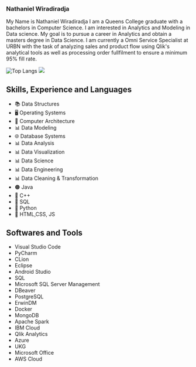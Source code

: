 ### Nathaniel Wiradiradja

My Name is Nathaniel Wiradiradja I am a Queens College graduate with a bachelors in Computer Science. I am interested in Analytics and Modeling in Data science. My goal is to pursue a career in Analytics and obtain a masters degree in Data Science. I am currently a Omni Service Specialist at URBN with the task of analyzing sales and product flow using Qlik's analytical tools as well as processing order fullfilment to ensure a minimum 95% fill rate.

![Top Langs](https://github-readme-stats.vercel.app/api/top-langs/?username=Nwiradiradja&theme=tokyonight) 
![](https://visitor-badge.laobi.icu/badge?page_id=Nwiradiradja.Nwiradiradja)




## Skills, Experience and Languages
* 📚 Data Structures 
* 🖥️ Operating Systems
* 💾 Computer Architecture
* 📊 Data Modeling
* 🌐 Database Systems
* 📊 Data Analysis
* 📊 Data Visualization
* 📊 Data Science
* 📊 Data Engineering
* 📊 Data Cleaning & Transformation
* 🟠 Java
* 🔵 C++
* 🐬 SQL
* 🐍 Python
* 📃 HTML,CSS, JS

## Softwares and Tools
* Visual Studio Code
* PyCharm
* CLion
* Eclipse
* Android Studio
* SQL
* Microsoft SQL Server Management
* DBeaver
* PostgreSQL
* ErwinDM
* Docker
* MongoDB
* Apache Spark
* IBM Cloud
* Qlik Analytics
* Azure
* UKG
* Microsoft Office
* AWS Cloud

